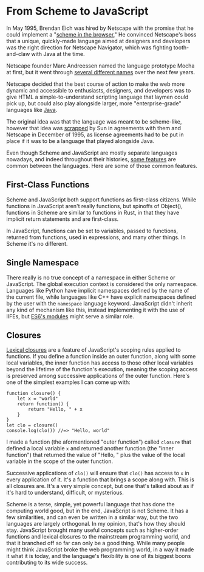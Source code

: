 # From Scheme to JavaScript

In May 1995, Brendan Eich was hired by Netscape with the promise that he could implement a "[scheme in the browser.](https://brendaneich.com/2008/04/popularity/)" He convinced Netscape's boss that a unique, quickly-made language aimed at designers and developers was the right direction for Netscape Navigator, which was fighting tooth-and-claw with Java at the time.

Netscape founder Marc Andreessen named the language prototype Mocha at first, but it went through [several different names](https://www.w3.org/community/webed/wiki/A_Short_History_of_JavaScript) over the next few years.

Netscape decided that the best course of action to make the web more dynamic and accessible to enthusiasts, designers, and developers was to give HTML a simple-to-understand scripting language that laymen could pick up, but could also play alongside larger, more "enterprise-grade" languages like [Java](http://www.computerworld.com.au/article/255293/a-z_programming_languages_javascript/).

The original idea was that the language was meant to be scheme-like, however that idea was [scrapped](http://www.infoworld.com/article/2653798/application-development/javascript-creator-ponders-past--future.html) by Sun in agreements with them and Netscape in December of 1995, as license agreements had to be put in place if it was to be a language that played alongside Java.

Even though Scheme and JavaScript are mostly separate languages nowadays, and indeed throughout their histories, [some features](http://community.schemewiki.org/?scheme-vs-javascript) are common between the languages. Here are some of those common features.

## First-Class Functions

Scheme and JavaScript both support functions as first-class citizens. While functions in JavaScript aren't really functions, but spinoffs of Object(), functions in Scheme are similar to functions in Rust, in that they have implicit return statements and are first-class.

In JavaScript, functions can be set to variables, passed to functions, returned from functions, used in expressions, and many other things. In Scheme it's no different.

## Single Namespace

There really is no true concept of a namespace in either Scheme or JavaScript. The global execution context is considered the only namespace. Languages like Python have implicit namespaces defined by the name of the current file, while languages like C++ have explicit namespaces defined by the user with the `namespace` language keyword. JavaScript didn't inherit any kind of mechanism like this, instead implementing it with the use of IIFEs, but [ES6's modules](http://exploringjs.com/es6/ch_modules.html) might serve a similar role.

## Closures

[Lexical closures](https://en.wikipedia.org/wiki/Closure_(computer_programming)) are a feature of JavaScript's scoping rules applied to functions. If you define a function inside an outer function, along with some local variables, the inner function has access to those other local variables beyond the lifetime of the function's execution, meaning the scoping access is preserved among successive applications of the outer function. Here's one of the simplest examples I can come up with:

```
function closure() {
    let x = "world"
    return function() {
        return "Hello, " + x
    }
}
let clo = closure()
console.log(clo()) //=> "Hello, world"
```

I made a function (the aformentioned "outer function") called `closure` that defined a local variable `x` and returned another function (the "inner function") that returned the value of "Hello, " plus the value of the local variable in the scope of the outer function. 

Successive applications of `clo()` will ensure that `clo()` has access to `x` in every application of it. It's a function that brings a scope along with. This is all closures are. It's a very simple concept, but one that's talked about as if it's hard to understand, difficult, or mysterious.

Scheme is a terse, simple, yet powerful language that has done the computing world good, but in the end, JavaScript is not Scheme. It has a few similarities, and can even be written in a similar way, but the two languages are largely orthogonal. In my opinion, that's how they should stay. JavaScript brought many useful concepts such as higher-order functions and lexical closures to the mainstream programming world, and that it branched off so far can only be a good thing. While many people might think JavaScript broke the web programming world, in a way it made it what it is today, and the language's flexibility is one of its biggest boons contributing to its wide success.








